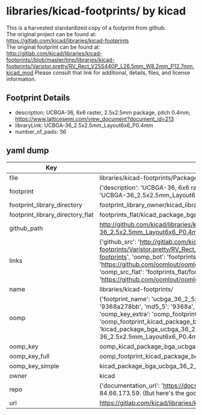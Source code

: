 # libraries/kicad-footprints/ by kicad  
This is a harvested standardized copy of a footprint from github.  
The original project can be found at:  
https://gitlab.com/kicad/libraries/kicad-footprints  
The original footprint can be found at:
http://gitlab.com/kicad/libraries/kicad-footprints//blob/master/tmp/libraries/kicad-footprints/Varistor.pretty/RV_Rect_V25S440P_L26.5mm_W8.2mm_P12.7mm.kicad_mod
Please consult that link for additional, details, files, and license information.  
## Footprint Details
* description: UCBGA-36, 6x6 raster, 2.5x2.5mm package, pitch 0.4mm; https://www.latticesemi.com/view_document?document_id=213  
* libraryLink: UCBGA-36_2.5x2.5mm_Layout6x6_P0.4mm  
* number_of_pads: 36  
## yaml dump  
| Key | Value |  
| --- | --- |  
| file | libraries/kicad-footprints/Package_BGA.pretty/UCBGA-36_2.5x2.5mm_Layout6x6_P0.4mm.kicad_mod |  
| footprint | {'description': 'UCBGA-36, 6x6 raster, 2.5x2.5mm package, pitch 0.4mm; https://www.latticesemi.com/view_document?document_id=213', 'libraryLink': 'UCBGA-36_2.5x2.5mm_Layout6x6_P0.4mm', 'number_of_pads': 36} |  
| footprint_library_directory | footprint_library_owner/kicad_libraries/kicad-footprints/ |  
| footprint_library_directory_flat | footprints_flat/kicad_package_bga_ucbga_36_2_5x2_5mm_layout6x6_p0_4mm/working |  
| github_path | http://github.com/kicad/libraries/kicad-footprints//blob/master/tmp/libraries/kicad-footprints/Package_BGA.pretty/UCBGA-36_2.5x2.5mm_Layout6x6_P0.4mm.kicad_mod |  
| links | {'github_src': 'http://gitlab.com/kicad/libraries/kicad-footprints//blob/master/tmp/libraries/kicad-footprints/Varistor.pretty/RV_Rect_V25S440P_L26.5mm_W8.2mm_P12.7mm.kicad_mod', 'github_src_repo': 'https://gitlab.com/kicad/libraries/kicad-footprints', 'oomp_bot': 'footprints/kicad_package_bga_ucbga_36_2_5x2_5mm_layout6x6_p0_4mm/working', 'oomp_bot_github': 'https://github.com/oomlout/oomlout_oomp_footprint_bot/tree/main/footprints/kicad_package_bga_ucbga_36_2_5x2_5mm_layout6x6_p0_4mm/working', 'oomp_src_flat': 'footprints_flat/footprints_flat/kicad_package_bga_ucbga_36_2_5x2_5mm_layout6x6_p0_4mm/working', 'oomp_src_flat_github': 'https://github.com/oomlout/oomlout_oomp_footprint_src/tree/main/footprints_flat/kicad_package_bga_ucbga_36_2_5x2_5mm_layout6x6_p0_4mm/working'} |  
| name | libraries/kicad-footprints/ |  
| oomp | {'footprint_name': 'ucbga_36_2_5x2_5mm_layout6x6_p0_4mm', 'library_name': 'package_bga', 'md5': '9368a278bbed3b0a4ac8d2d96cb7a7f6', 'md5_10': '9368a278bb', 'md5_5': '9368a', 'md5_6': '9368a2', 'oomp_key': 'oomp_kicad_package_bga_ucbga_36_2_5x2_5mm_layout6x6_p0_4mm', 'oomp_key_extra': 'oomp_footprint_kicad_package_bga_ucbga_36_2_5x2_5mm_layout6x6_p0_4mm', 'oomp_key_full': 'oomp_footprint_kicad_package_bga_ucbga_36_2_5x2_5mm_layout6x6_p0_4mm_9368a2', 'oomp_key_simple': 'kicad_package_bga_ucbga_36_2_5x2_5mm_layout6x6_p0_4mm', 'original_filename': 'libraries/kicad-footprints/Package_BGA.pretty/UCBGA-36_2.5x2.5mm_Layout6x6_P0.4mm.kicad_mod', 'owner_name': 'kicad'} |  
| oomp_key | oomp_kicad_package_bga_ucbga_36_2_5x2_5mm_layout6x6_p0_4mm |  
| oomp_key_full | oomp_footprint_kicad_package_bga_ucbga_36_2_5x2_5mm_layout6x6_p0_4mm |  
| oomp_key_simple | kicad_package_bga_ucbga_36_2_5x2_5mm_layout6x6_p0_4mm |  
| owner | kicad |  
| repo | {'documentation_url': 'https://docs.github.com/rest/overview/resources-in-the-rest-api#rate-limiting', 'message': "API rate limit exceeded for 84.66.173.59. (But here's the good news: Authenticated requests get a higher rate limit. Check out the documentation for more details.)"} |  
| url | https://gitlab.com/kicad/libraries/kicad-footprints |  


